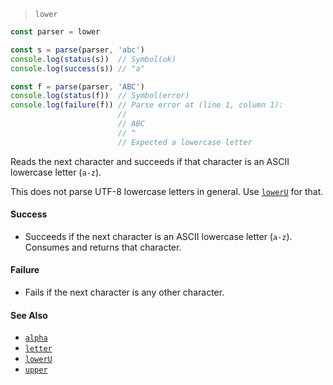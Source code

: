 <!--
 Copyright (c) 2020 Thomas J. Otterson
 
 This software is released under the MIT License.
 https://opensource.org/licenses/MIT
-->

> `lower`

```javascript
const parser = lower

const s = parse(parser, 'abc')
console.log(status(s))  // Symbol(ok)
console.log(success(s)) // "a"

const f = parse(parser, 'ABC')
console.log(status(f))  // Symbol(error)
console.log(failure(f)) // Parse error at (line 1, column 1):
                        //
                        // ABC
                        // ^
                        // Expected a lowercase letter
```

Reads the next character and succeeds if that character is an ASCII lowercase letter (`a-z`).

This does not parse UTF-8 lowercase letters in general. Use [`lowerU`](loweru.md) for that.

#### Success

* Succeeds if the next character is an ASCII lowercase letter (`a-z`). Consumes and returns that character.

#### Failure

* Fails if the next character is any other character.

#### See Also

* [`alpha`](alpha.md)
* [`letter`](letter.md)
* [`lowerU`](loweru.md)
* [`upper`](upper.md)